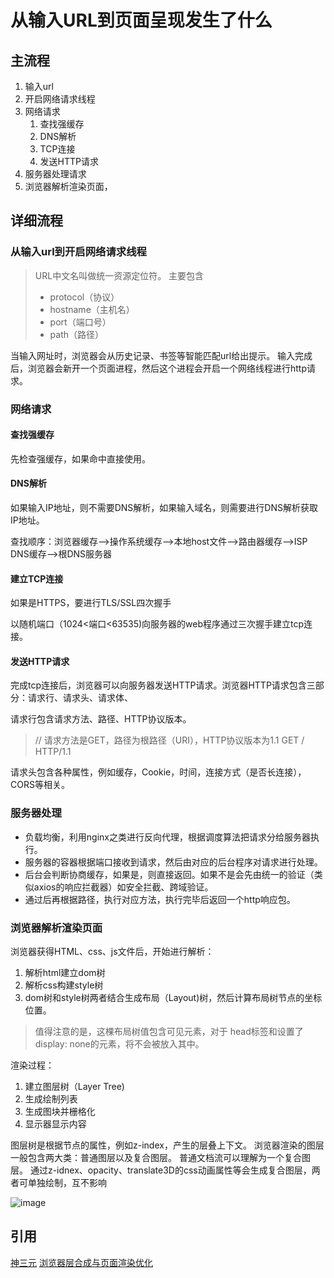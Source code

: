 # 从输入URL到页面呈现发生了什么
## 主流程
1. 输入url
2. 开启网络请求线程
2. 网络请求
    1. 查找强缓存
    2. DNS解析
    3. TCP连接
    4. 发送HTTP请求
2. 服务器处理请求
3. 浏览器解析渲染页面，

## 详细流程
### 从输入url到开启网络请求线程
> URL中文名叫做统一资源定位符。
> 主要包含
> - protocol（协议）
> - hostname（主机名）
> - port（端口号）
> - path（路径）

当输入网址时，浏览器会从历史记录、书签等智能匹配url给出提示。
输入完成后，浏览器会新开一个页面进程，然后这个进程会开启一个网络线程进行http请求。
### 网络请求
#### 查找强缓存
先检查强缓存，如果命中直接使用。
#### DNS解析

如果输入IP地址，则不需要DNS解析，如果输入域名，则需要进行DNS解析获取IP地址。

查找顺序：浏览器缓存-->操作系统缓存-->本地host文件-->路由器缓存-->ISP DNS缓存-->根DNS服务器

#### 建立TCP连接
如果是HTTPS，要进行TLS/SSL四次握手


以随机端口（1024<端口<63535)向服务器的web程序通过三次握手建立tcp连接。


#### 发送HTTP请求
完成tcp连接后，浏览器可以向服务器发送HTTP请求。浏览器HTTP请求包含三部分：请求行、请求头、请求体、

请求行包含请求方法、路径、HTTP协议版本。
 > // 请求方法是GET，路径为根路径（URI），HTTP协议版本为1.1
 > GET / HTTP/1.1

请求头包含各种属性，例如缓存，Cookie，时间，连接方式（是否长连接），CORS等相关。

### 服务器处理
- 负载均衡，利用nginx之类进行反向代理，根据调度算法把请求分给服务器执行。
- 服务器的容器根据端口接收到请求，然后由对应的后台程序对请求进行处理。
- 后台会判断协商缓存，如果是，则直接返回。如果不是会先由统一的验证（类似axios的响应拦截器）如安全拦截、跨域验证。
- 通过后再根据路径，执行对应方法，执行完毕后返回一个http响应包。

### 浏览器解析渲染页面
浏览器获得HTML、css、js文件后，开始进行解析：
1. 解析html建立dom树
2. 解析css构建style树
3. dom树和style树两者结合生成布局（Layout)树，然后计算布局树节点的坐标位置。
> 值得注意的是，这棵布局树值包含可见元素，对于 head标签和设置了display: none的元素，将不会被放入其中。

渲染过程：
1. 建立图层树（Layer Tree)
2. 生成绘制列表
3. 生成图块并栅格化
4. 显示器显示内容

图层树是根据节点的属性，例如z-index，产生的层叠上下文。
浏览器渲染的图层一般包含两大类：普通图层以及复合图层。
普通文档流可以理解为一个复合图层。
通过z-idnex、opacity、translate3D的css动画属性等会生成复合图层，两者可单独绘制，互不影响

![image](https://segmentfault.com/img/bVCZ1H?w=694&h=340)


## 引用
[神三元](http://47.98.159.95/my_blog/browser-render/001.html)
[浏览器层合成与页面渲染优化](https://juejin.im/post/5da52531518825094e373372)
